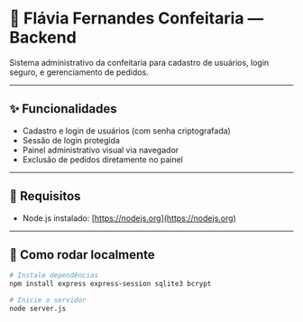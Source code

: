 # 🍰 Flávia Fernandes Confeitaria — Backend

Sistema administrativo da confeitaria para cadastro de usuários, login seguro, e gerenciamento de pedidos.

---

## ✨ Funcionalidades

- Cadastro e login de usuários (com senha criptografada)
- Sessão de login protegida
- Painel administrativo visual via navegador
- Exclusão de pedidos diretamente no painel

---

## 🧾 Requisitos

- Node.js instalado: [https://nodejs.org](https://nodejs.org)

---

## 🚀 Como rodar localmente

```bash
# Instale dependências
npm install express express-session sqlite3 bcrypt

# Inicie o servidor
node server.js
